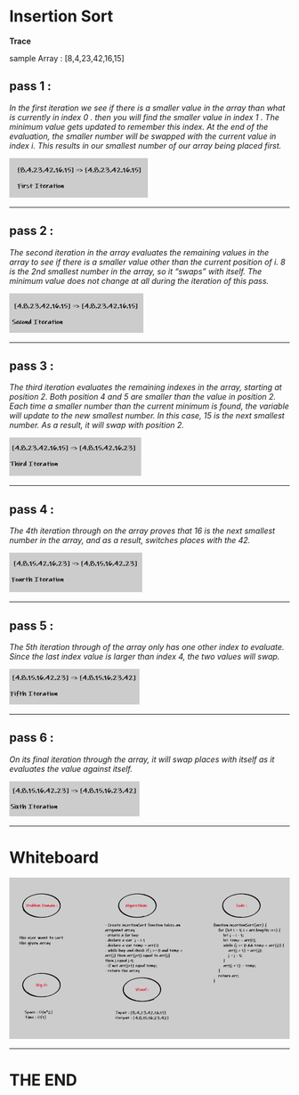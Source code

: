 # Insertion Sort

**Trace**

sample Array : [8,4,23,42,16,15]

## pass 1 : 

*In the first iteration we see if there is a smaller value in the array than what is currently in index 0 . then you will find the smaller value in index 1 . The minimum value gets updated to remember this index. At the end of the evaluation, the smaller number will be swapped with the current value in index i. This results in our smallest number of our array being placed first.*

![one](/assets/1.png)

---

## pass 2 :

*The second iteration in the array evaluates the remaining values in the array to see if there is a smaller value other than the current position of i. 8 is the 2nd smallest number in the array, so it “swaps” with itself. The minimum value does not change at all during the iteration of this pass.*

![two](/assets/2.png)

---

## pass 3 : 

*The third iteration evaluates the remaining indexes in the array, starting at position 2. Both position 4 and 5 are smaller than the value in position 2. Each time a smaller number than the current minimum is found, the variable will update to the new smallest number. In this case, 15 is the next smallest number. As a result, it will swap with position 2.*

![three](/assets/3.png)

---

## pass 4 : 

*The 4th iteration through on the array proves that 16 is the next smallest number in the array, and as a result, switches places with the 42.*

![four](/assets/4.png)

---

## pass 5 : 

*The 5th iteration through of the array only has one other index to evaluate. Since the last index value is larger than index 4, the two values will swap.*

![five](/assets/5.png)

---

## pass 6 :

*On its final iteration through the array, it will swap places with itself as it evaluates the value against itself.*

![six](/assets/6.png)

---

# Whiteboard 

![sort](/assets/ccsort.png)


---

# THE END